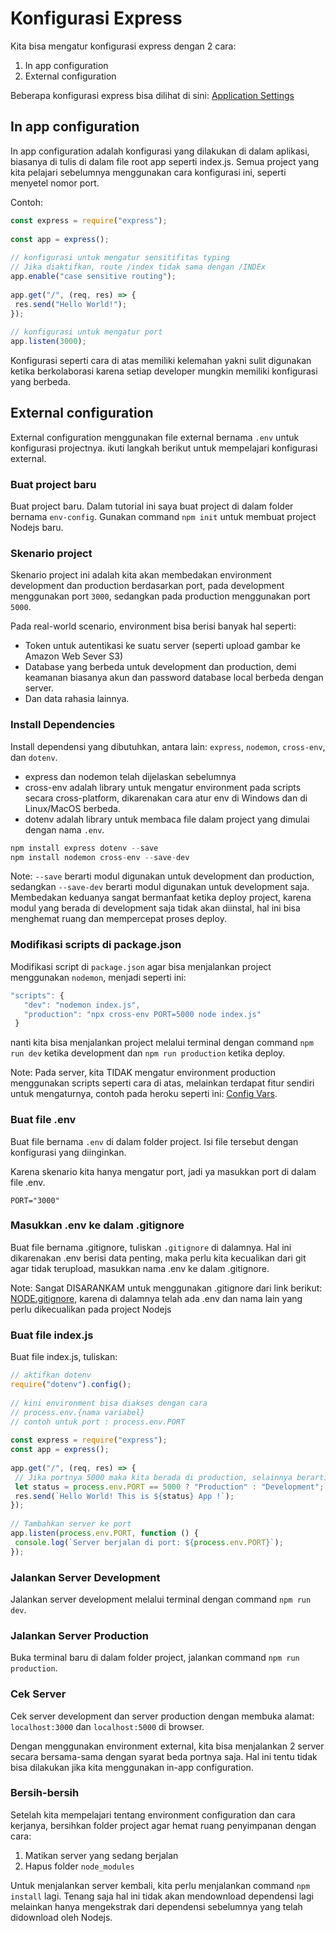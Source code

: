 # Konfigurasi Express
 
Kita bisa mengatur konfigurasi express dengan 2 cara:
 
1. In app configuration
2. External configuration
 
Beberapa konfigurasi express bisa dilihat di sini: [Application Settings](https://expressjs.com/en/api.html#app.settings.table)
 
## In app configuration
 
In app configuration adalah konfigurasi yang dilakukan di dalam aplikasi, biasanya di tulis di dalam file root app seperti index.js. Semua project yang kita pelajari sebelumnya menggunakan cara konfigurasi ini, seperti menyetel nomor port.
 
Contoh:
 
```javascript
const express = require("express");
 
const app = express();
 
// konfigurasi untuk mengatur sensitifitas typing
// Jika diaktifkan, route /index tidak sama dengan /INDEx
app.enable("case sensitive routing");
 
app.get("/", (req, res) => {
 res.send("Hello World!");
});
 
// konfigurasi untuk mengatur port
app.listen(3000);
```
 
Konfigurasi seperti cara di atas memiliki kelemahan yakni sulit digunakan ketika berkolaborasi karena setiap developer mungkin memiliki konfigurasi yang berbeda.
 
## External configuration
 
External configuration menggunakan file external bernama `.env` untuk konfigurasi projectnya. ikuti langkah berikut untuk mempelajari konfigurasi external.
 
### Buat project baru
 
Buat project baru. Dalam tutorial ini saya buat project di dalam folder bernama `env-config`. Gunakan command `npm init` untuk membuat project Nodejs baru.
 
### Skenario project
 
Skenario project ini adalah kita akan membedakan environment development dan production berdasarkan port, pada development menggunakan port `3000`, sedangkan pada production menggunakan port `5000`.
 
Pada real-world scenario, environment bisa berisi banyak hal seperti:
 
- Token untuk autentikasi ke suatu server (seperti upload gambar ke Amazon Web Sever S3)
- Database yang berbeda untuk development dan production, demi keamanan biasanya akun dan password database local berbeda dengan server.
- Dan data rahasia lainnya.
 
### Install Dependencies
 
Install dependensi yang dibutuhkan, antara lain: `express`, `nodemon`, `cross-env`, dan `dotenv`.
 
- express dan nodemon telah dijelaskan sebelumnya
- cross-env adalah library untuk mengatur environment pada scripts secara cross-platform, dikarenakan cara atur env di Windows dan di Linux/MacOS berbeda.
- dotenv adalah library untuk membaca file dalam project yang dimulai dengan nama `.env`.
 
```javascript
npm install express dotenv --save
npm install nodemon cross-env --save-dev
```
 
Note: `--save` berarti modul digunakan untuk development dan production, sedangkan `--save-dev` berarti modul digunakan untuk development saja. Membedakan keduanya sangat bermanfaat ketika deploy project, karena modul yang berada di development saja tidak akan diinstal, hal ini bisa menghemat ruang dan mempercepat proses deploy.
 
### Modifikasi scripts di package.json
 
Modifikasi script di `package.json` agar bisa menjalankan project menggunakan `nodemon`, menjadi seperti ini:
 
```javascript
"scripts": {
   "dev": "nodemon index.js",
   "production": "npx cross-env PORT=5000 node index.js"
 }
```
 
nanti kita bisa menjalankan project melalui terminal dengan command `npm run dev` ketika development dan `npm run production` ketika deploy.
 
Note: Pada server, kita TIDAK mengatur environment production menggunakan scripts seperti cara di atas, melainkan terdapat fitur sendiri untuk mengaturnya, contoh pada heroku seperti ini: [Config Vars](https://devcenter.heroku.com/articles/config-vars).
 
### Buat file .env
 
Buat file bernama `.env` di dalam folder project. Isi file tersebut dengan konfigurasi yang diinginkan.
 
Karena skenario kita hanya mengatur port, jadi ya masukkan port di dalam file .env.
 
```dotenv
PORT="3000"
```
 
### Masukkan .env ke dalam .gitignore
 
Buat file bernama .gitignore, tuliskan `.gitignore` di dalamnya. Hal ini dikarenakan .env berisi data penting, maka perlu kita kecualikan dari git agar tidak terupload, masukkan nama .env ke dalam .gitignore.
 
Note: Sangat DISARANKAM untuk menggunakan .gitignore dari link berikut: [NODE.gitignore](https://github.com/github/gitignore/blob/main/Node.gitignore), karena di dalamnya telah ada .env dan nama lain yang perlu dikecualikan pada project Nodejs
 
### Buat file index.js
 
Buat file index.js, tuliskan:
 
```javascript
// aktifkan dotenv
require("dotenv").config();
 
// kini environment bisa diakses dengan cara
// process.env.{nama variabel}
// contoh untuk port : process.env.PORT
 
const express = require("express");
const app = express();
 
app.get("/", (req, res) => {
 // Jika portnya 5000 maka kita berada di production, selainnya berarti development
 let status = process.env.PORT == 5000 ? "Production" : "Development";
 res.send(`Hello World! This is ${status} App !`);
});
 
// Tambahkan server ke port
app.listen(process.env.PORT, function () {
 console.log(`Server berjalan di port: ${process.env.PORT}`);
});
```
 
### Jalankan Server Development
 
Jalankan server development melalui terminal dengan command `npm run dev`.
 
### Jalankan Server Production
 
Buka terminal baru di dalam folder project, jalankan command `npm run production`.
 
### Cek Server
 
Cek server development dan server production dengan membuka alamat: `localhost:3000` dan `localhost:5000` di browser.
 
Dengan menggunakan environment external, kita bisa menjalankan 2 server secara bersama-sama dengan syarat beda portnya saja. Hal ini tentu tidak bisa dilakukan jika kita menggunakan in-app configuration.
 
### Bersih-bersih
 
Setelah kita mempelajari tentang environment configuration dan cara kerjanya, bersihkan folder project agar hemat ruang penyimpanan dengan cara:
 
1. Matikan server yang sedang berjalan
2. Hapus folder `node_modules`
 
Untuk menjalankan server kembali, kita perlu menjalankan command `npm install` lagi. Tenang saja hal ini tidak akan mendownload dependensi lagi melainkan hanya mengekstrak dari dependensi sebelumnya yang telah didownload oleh Nodejs.

